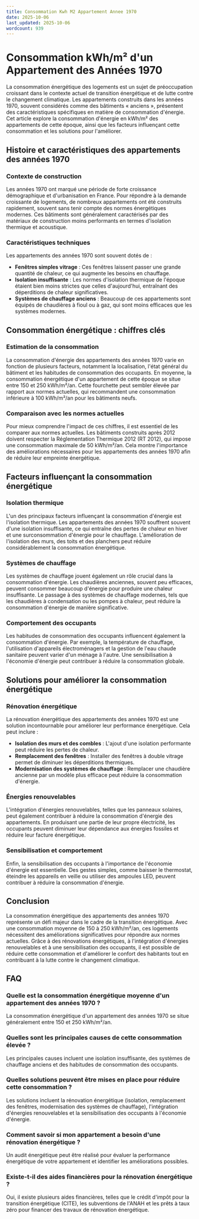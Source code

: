 ```yaml
---
title: Consommation Kwh M2 Appartement Annee 1970
date: 2025-10-06
last_updated: 2025-10-06
wordcount: 939
---
```


# Consommation kWh/m² d'un Appartement des Années 1970

La consommation énergétique des logements est un sujet de préoccupation croissant dans le contexte actuel de transition énergétique et de lutte contre le changement climatique. Les appartements construits dans les années 1970, souvent considérés comme des bâtiments « anciens », présentent des caractéristiques spécifiques en matière de consommation d'énergie. Cet article explore la consommation d'énergie en kWh/m² des appartements de cette époque, ainsi que les facteurs influençant cette consommation et les solutions pour l'améliorer.

## Histoire et caractéristiques des appartements des années 1970

### Contexte de construction

Les années 1970 ont marqué une période de forte croissance démographique et d'urbanisation en France. Pour répondre à la demande croissante de logements, de nombreux appartements ont été construits rapidement, souvent sans tenir compte des normes énergétiques modernes. Ces bâtiments sont généralement caractérisés par des matériaux de construction moins performants en termes d'isolation thermique et acoustique.

### Caractéristiques techniques

Les appartements des années 1970 sont souvent dotés de :

- **Fenêtres simples vitrage** : Ces fenêtres laissent passer une grande quantité de chaleur, ce qui augmente les besoins en chauffage.
- **Isolation insuffisante** : Les normes d'isolation thermique de l'époque étaient bien moins strictes que celles d'aujourd'hui, entraînant des déperditions de chaleur significatives.
- **Systèmes de chauffage anciens** : Beaucoup de ces appartements sont équipés de chaudières à fioul ou à gaz, qui sont moins efficaces que les systèmes modernes.

## Consommation énergétique : chiffres clés

### Estimation de la consommation

La consommation d'énergie des appartements des années 1970 varie en fonction de plusieurs facteurs, notamment la localisation, l'état général du bâtiment et les habitudes de consommation des occupants. En moyenne, la consommation énergétique d'un appartement de cette époque se situe entre 150 et 250 kWh/m²/an. Cette fourchette peut sembler élevée par rapport aux normes actuelles, qui recommandent une consommation inférieure à 100 kWh/m²/an pour les bâtiments neufs.

### Comparaison avec les normes actuelles

Pour mieux comprendre l'impact de ces chiffres, il est essentiel de les comparer aux normes actuelles. Les bâtiments construits après 2012 doivent respecter la Réglementation Thermique 2012 (RT 2012), qui impose une consommation maximale de 50 kWh/m²/an. Cela montre l'importance des améliorations nécessaires pour les appartements des années 1970 afin de réduire leur empreinte énergétique.

## Facteurs influençant la consommation énergétique

### Isolation thermique

L'un des principaux facteurs influençant la consommation d'énergie est l'isolation thermique. Les appartements des années 1970 souffrent souvent d'une isolation insuffisante, ce qui entraîne des pertes de chaleur en hiver et une surconsommation d'énergie pour le chauffage. L'amélioration de l'isolation des murs, des toits et des planchers peut réduire considérablement la consommation énergétique.

### Systèmes de chauffage

Les systèmes de chauffage jouent également un rôle crucial dans la consommation d'énergie. Les chaudières anciennes, souvent peu efficaces, peuvent consommer beaucoup d'énergie pour produire une chaleur insuffisante. Le passage à des systèmes de chauffage modernes, tels que les chaudières à condensation ou les pompes à chaleur, peut réduire la consommation d'énergie de manière significative.

### Comportement des occupants

Les habitudes de consommation des occupants influencent également la consommation d'énergie. Par exemple, la température de chauffage, l'utilisation d'appareils électroménagers et la gestion de l'eau chaude sanitaire peuvent varier d'un ménage à l'autre. Une sensibilisation à l'économie d'énergie peut contribuer à réduire la consommation globale.

## Solutions pour améliorer la consommation énergétique

### Rénovation énergétique

La rénovation énergétique des appartements des années 1970 est une solution incontournable pour améliorer leur performance énergétique. Cela peut inclure :

- **Isolation des murs et des combles** : L'ajout d'une isolation performante peut réduire les pertes de chaleur.
- **Remplacement des fenêtres** : Installer des fenêtres à double vitrage permet de diminuer les déperditions thermiques.
- **Modernisation des systèmes de chauffage** : Remplacer une chaudière ancienne par un modèle plus efficace peut réduire la consommation d'énergie.

### Énergies renouvelables

L'intégration d'énergies renouvelables, telles que les panneaux solaires, peut également contribuer à réduire la consommation d'énergie des appartements. En produisant une partie de leur propre électricité, les occupants peuvent diminuer leur dépendance aux énergies fossiles et réduire leur facture énergétique.

### Sensibilisation et comportement

Enfin, la sensibilisation des occupants à l'importance de l'économie d'énergie est essentielle. Des gestes simples, comme baisser le thermostat, éteindre les appareils en veille ou utiliser des ampoules LED, peuvent contribuer à réduire la consommation d'énergie.

## Conclusion

La consommation énergétique des appartements des années 1970 représente un défi majeur dans le cadre de la transition énergétique. Avec une consommation moyenne de 150 à 250 kWh/m²/an, ces logements nécessitent des améliorations significatives pour répondre aux normes actuelles. Grâce à des rénovations énergétiques, à l'intégration d'énergies renouvelables et à une sensibilisation des occupants, il est possible de réduire cette consommation et d'améliorer le confort des habitants tout en contribuant à la lutte contre le changement climatique.

## FAQ

### Quelle est la consommation énergétique moyenne d'un appartement des années 1970 ?

La consommation énergétique d'un appartement des années 1970 se situe généralement entre 150 et 250 kWh/m²/an.

### Quelles sont les principales causes de cette consommation élevée ?

Les principales causes incluent une isolation insuffisante, des systèmes de chauffage anciens et des habitudes de consommation des occupants.

### Quelles solutions peuvent être mises en place pour réduire cette consommation ?

Les solutions incluent la rénovation énergétique (isolation, remplacement des fenêtres, modernisation des systèmes de chauffage), l'intégration d'énergies renouvelables et la sensibilisation des occupants à l'économie d'énergie.

### Comment savoir si mon appartement a besoin d'une rénovation énergétique ?

Un audit énergétique peut être réalisé pour évaluer la performance énergétique de votre appartement et identifier les améliorations possibles.

### Existe-t-il des aides financières pour la rénovation énergétique ?

Oui, il existe plusieurs aides financières, telles que le crédit d'impôt pour la transition énergétique (CITE), les subventions de l'ANAH et les prêts à taux zéro pour financer des travaux de rénovation énergétique.